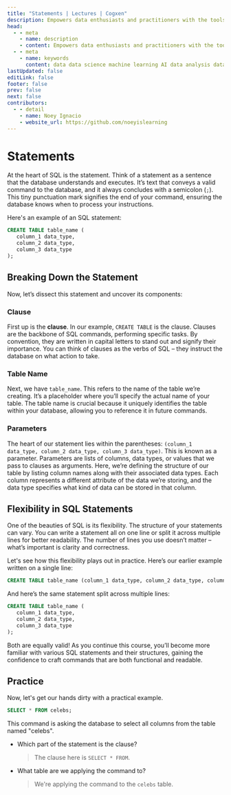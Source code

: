 ```yaml
---
title: "Statements | Lectures | Cogxen"
description: Empowers data enthusiasts and practitioners with the tools and knowledge to unlock the potential of data.
head:
  - - meta
    - name: description
    - content: Empowers data enthusiasts and practitioners with the tools and knowledge to unlock the potential of data.
  - - meta
    - name: keywords
      content: data data science machine learning AI data analysis data-driven data enthusiasts data practitioners
lastUpdated: false
editLink: false
footer: false
prev: false
next: false
contributors:
  - - detail
    - name: Noey Ignacio
    - website_url: https://github.com/noeyislearning
---
```


# Statements

At the heart of SQL is the statement. Think of a statement as a sentence that the database understands and executes. It’s text that conveys a valid command to the database, and it always concludes with a semicolon (`;`). This tiny punctuation mark signifies the end of your command, ensuring the database knows when to process your instructions.

Here's an example of an SQL statement:

```sql :line-numbers
CREATE TABLE table_name (
   column_1 data_type,
   column_2 data_type,
   column_3 data_type
);
```

## Breaking Down the Statement

Now, let’s dissect this statement and uncover its components:

### Clause

First up is the **clause**. In our example, `CREATE TABLE` is the clause. Clauses are the backbone of SQL commands, performing specific tasks. By convention, they are written in capital letters to stand out and signify their importance. You can think of clauses as the verbs of SQL – they instruct the database on what action to take.

### Table Name

Next, we have `table_name`. This refers to the name of the table we’re creating. It’s a placeholder where you’ll specify the actual name of your table. The table name is crucial because it uniquely identifies the table within your database, allowing you to reference it in future commands.

### Parameters

The heart of our statement lies within the parentheses: `(column_1 data_type, column_2 data_type, column_3 data_type)`. This is known as a parameter. Parameters are lists of columns, data types, or values that we pass to clauses as arguments. Here, we’re defining the structure of our table by listing column names along with their associated data types. Each column represents a different attribute of the data we’re storing, and the data type specifies what kind of data can be stored in that column.

## Flexibility in SQL Statements

One of the beauties of SQL is its flexibility. The structure of your statements can vary. You can write a statement all on one line or split it across multiple lines for better readability. The number of lines you use doesn’t matter – what’s important is clarity and correctness.

Let's see how this flexibility plays out in practice. Here’s our earlier example written on a single line:

```sql :line-numbers
CREATE TABLE table_name (column_1 data_type, column_2 data_type, column_3 data_type);
```

And here’s the same statement split across multiple lines:

```sql :line-numbers
CREATE TABLE table_name (
   column_1 data_type,
   column_2 data_type,
   column_3 data_type
);
```

Both are equally valid! As you continue this course, you’ll become more familiar with various SQL statements and their structures, gaining the confidence to craft commands that are both functional and readable.

## Practice

Now, let's get our hands dirty with a practical example.

```sql :line-numbers
SELECT * FROM celebs;
```

This command is asking the database to select all columns from the table named "celebs".

- Which part of the statement is the clause?

  > The clause here is `SELECT * FROM`.

- What table are we applying the command to?

  > We're applying the command to the `celebs` table.
